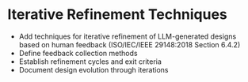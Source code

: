 # Iterative Refinement Techniques
- Add techniques for iterative refinement of LLM-generated designs based on human feedback (ISO/IEC/IEEE 29148:2018 Section 6.4.2)
- Define feedback collection methods
- Establish refinement cycles and exit criteria
- Document design evolution through iterations